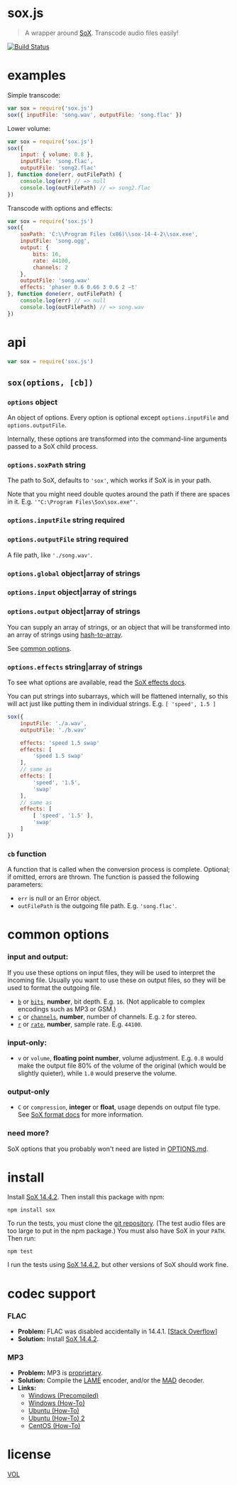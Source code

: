 # sox.js

> A wrapper around [SoX][sox]. Transcode audio files easily!

[![Build Status](https://travis-ci.org/ArtskydJ/sox.js.svg)](https://travis-ci.org/ArtskydJ/sox.js)

# examples

Simple transcode:
```js
var sox = require('sox.js')
sox({ inputFile: 'song.wav', outputFile: 'song.flac' })
```

Lower volume:
```js
var sox = require('sox.js')
sox({
	input: { volume: 0.8 },
	inputFile: 'song.flac',
	outputFile: 'song2.flac'
], function done(err, outFilePath) {
	console.log(err) // => null
	console.log(outFilePath) // => song2.flac
})
```

Transcode with options and effects:
```js
var sox = require('sox.js')
sox({
	soxPath: 'C:\\Program Files (x86)\\sox-14-4-2\\sox.exe',
	inputFile: 'song.ogg',
	output: {
		bits: 16,
		rate: 44100,
		channels: 2
	},
	outputFile: 'song.wav'
	effects: 'phaser 0.6 0.66 3 0.6 2 −t'
}, function done(err, outFilePath) {
	console.log(err) // => null
	console.log(outFilePath) // => song.wav
})
```

# api
```js
var sox = require('sox.js')
```

## `sox(options, [cb])`

### `options` object

An object of options. Every option is optional except `options.inputFile` and `options.outputFile`.

Internally, these options are transformed into the command-line arguments passed to a SoX child process.

### `options.soxPath` string

The path to SoX, defaults to `'sox'`, which works if SoX is in your path.

Note that you might need double quotes around the path if there are spaces in it. E.g. `'"C:\Program Files\Sox\sox.exe"'`.

### `options.inputFile` string **required**
### `options.outputFile` string **required**

A file path, like `'./song.wav'`.

### `options.global` object|array of strings
### `options.input` object|array of strings
### `options.output` object|array of strings

You can supply an array of strings, or an object that will be transformed into an array of strings using [hash-to-array][hta].

See [common options](#common-options).

### `options.effects` string|array of strings

To see what options are available, read the [SoX effects docs][sox-effects].

You can put strings into subarrays, which will be flattened internally, so this will act just like putting them in individual strings. E.g. `[ 'speed', 1.5 ]`

```js
sox({
	inputFile: './a.wav',
	outputFile: './b.wav'

	effects: 'speed 1.5 swap'
	effects: [
		'speed 1.5 swap'
	],
	// same as
	effects: [
		'speed', '1.5',
		'swap'
	],
	// same as
	effects: [
		[ 'speed', '1.5' ],
		'swap'
	]
})
```

### `cb` function

A function that is called when the conversion process is complete. Optional; if omitted, errors are thrown. The function is passed the following parameters:
- `err` is null or an Error object.
- `outFilePath` is the outgoing file path. E.g. `'song.flac'`.

# common options

### input and output:

If you use these options on input files, they will be used to interpret the incoming file.
Usually you want to use these on output files, so they will be used to format the outgoing file.

- [`b`][bitdepth-arg] or [`bits`][bitdepth-arg], **number**, bit depth. E.g. `16`. (Not applicable to complex encodings such as MP3 or GSM.)
- [`c`][channel-arg] or [`channels`][channel-arg], **number**, number of channels. E.g. `2` for stereo.
- [`r`][samplerate-arg] or [`rate`][samplerate-arg], **number**, sample rate. E.g. `44100`.

### input-only:

- `v` or `volume`, **floating point number**, volume adjustment. E.g. `0.8` would make the output file 80% of the volume of the original (which would be slightly quieter), while `1.0` would preserve the volume.

### output-only

- `C` or `compression`, **integer** or **float**, usage depends on output file type. See [SoX format docs][sox-format] for more information.

### need more?

SoX options that you probably won't need are listed in [OPTIONS.md][options].

# install

Install [SoX 14.4.2][sox-1442]. Then install this package with npm:

```
npm install sox
```

To run the tests, you must clone the [git repository](https://github.com/ArtskydJ/sox). (The test audio files are too large to put in the npm package.) You must also have SoX in your `PATH`. Then run:

```
npm test
```

I run the tests using [SoX 14.4.2][sox-1442], but other versions of SoX should work fine.

# codec support

### FLAC

- **Problem:** FLAC was disabled accidentally in 14.4.1. [[Stack Overflow][so-flac]]
- **Solution:** Install [SoX 14.4.2][sox-1442].

### MP3

- **Problem:** MP3 is [proprietary](https://en.wikipedia.org/wiki/LAME#Patents_and_legal_issues).
- **Solution:** Compile the [LAME][lame] encoder, and/or the [MAD][mad] decoder.
- **Links:**
	- [Windows (Precompiled)](https://github.com/EaterOfCode/sux/tree/master/win_libs)
	- [Windows (How-To)](http://www.codeproject.com/Articles/33901/Compiling-SOX-with-Lame-and-Libmad-for-Windows)
	- [Ubuntu (How-To)](http://superuser.com/questions/421153/how-to-add-a-mp3-handler-to-sox)
	- [Ubuntu (How-To) 2](http://eggblog.invertedegg.com/?p=19)
	- [CentOS (How-To)](http://techblog.netwater.com/?p=4)

# license

[VOL](http://veryopenlicense.com)

[sox]:         http://sox.sourceforge.net/
[sox-1442]:    http://sourceforge.net/projects/sox/files/sox/14.4.2/
[sox-effects]: http://sox.sourceforge.net/sox.html#EFFECTS
[sox-format]:  http://sox.sourceforge.net/soxformat.html
[bitdepth-arg]:   https://en.wikipedia.org/wiki/Audio_bit_depth
[channel-arg]:    https://en.wikipedia.org/wiki/Audio_channel
[samplerate-arg]: https://en.wikipedia.org/wiki/Sampling_(signal_processing)#Sampling_rate
[options]: https://github.com/ArtskydJ/sox.js/blob/master/OPTIONS.md
[hta]:     https://github.com/ArtskydJ/hash-to-array
[lame]:    http://lame.sourceforge.net/
[mad]:     http://www.underbit.com/products/mad
[so-flac]: http://stackoverflow.com/questions/23382500/how-to-install-flac-support-flac-libraries-to-sox-in-windows/25755799
